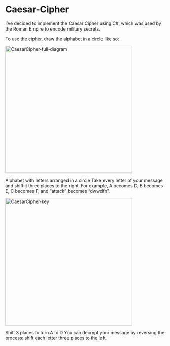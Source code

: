 # Caesar-Cipher

I’ve decided to implement the Caesar Cipher using C#, which was used by the Roman Empire to encode military secrets.

To use the cipher, draw the alphabet in a circle like so:

<img src="https://content.codecademy.com/courses/learn-c-sharp/lists-and-loops/CaesarCipher-full-diagram.svg" alt="CaesarCipher-full-diagram" width="400"/>

Alphabet with letters arranged in a circle
Take every letter of your message and shift it three places to the right. For example, A becomes D, B becomes E, C becomes F, and “attack” becomes “dwwdfn”.

<img src="https://content.codecademy.com/courses/learn-c-sharp/lists-and-loops/CaesarCipher-key.svg" alt="CaesarCipher-key" width="400"/>

Shift 3 places to turn A to D
You can decrypt your message by reversing the process: shift each letter three places to the left.

